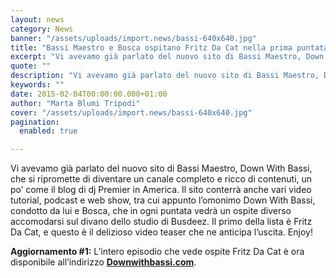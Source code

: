 ```yaml
---
layout: news
category: News
banner: "/assets/uploads/import.news/bassi-640x640.jpg"
title: "Bassi Maestro e Bosca ospitano Fritz Da Cat nella prima puntata del loro web show"
excerpt: "Vi avevamo già parlato del nuovo sito di Bassi Maestro, Down With Bassi, che si ripromette di diventare un canale completo e ricco di contenuti, un po’ come il blog di dj Premier in America. Il sito conterrà anche vari video tutorial, podcast e web show, tra cui appunto l’omonimo Down With Bassi, condotto da lui [&hellip"
quote: ""
description: "Vi avevamo già parlato del nuovo sito di Bassi Maestro, Down With Bassi, che si ripromette di diventare un canale completo e ricco di contenuti, un po’ come il blog di dj Premier in America. Il sito conterrà anche vari video tutorial, podcast e web show, tra cui appunto l’omonimo Down With Bassi, condotto da lui [&hellip"
keywords: ""
date: 2015-02-04T00:00:00.000+01:00
author: "Marta Blumi Tripodi"
cover: "/assets/uploads/import.news/bassi-640x640.jpg"
pagination:
  enabled: true

---
```


[](https://hotmc.com/wp-content/uploads/2014/12/bassi.jpg)

Vi avevamo già parlato del nuovo sito di Bassi Maestro, Down With Bassi, che si ripromette di diventare un canale completo e ricco di contenuti, un po’ come il blog di dj Premier in America. Il sito conterrà anche vari video tutorial, podcast e web show, tra cui appunto l’omonimo Down With Bassi, condotto da lui e Bosca, che in ogni puntata vedrà un ospite diverso accomodarsi sul divano dello studio di Busdeez. Il primo della lista è Fritz Da Cat, e questo è il delizioso video teaser che ne anticipa l’uscita. Enjoy!

**Aggiornamento #1:** L’intero episodio che vede ospite Fritz Da Cat è ora disponibile all’indirizzo [**Downwithbassi.com**](http://www.downwithbassi.com/ "http://www.downwithbassi.com/").